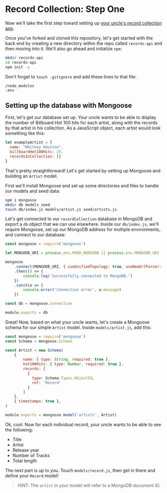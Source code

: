 # Record Collection: Step One

Now we'll take the first step toward setting up [your uncle's record collection app](README.md).

Once you've forked and cloned this repository, let's get started with the back end by creating a new directory within the repo called `records-api` and then moving into it. We'll also go ahead and initialize `npm`:

```bash
mkdir records-api
cd records-api
npm init -y
```

Don't forget to `touch .gitignore` and add these lines to that file:
```
/node_modules
.env
```

## Setting up the database with Mongoose

First, let's get our database set up. Your uncle wants to be able to display the number of Billboard Hot 100 hits for each artist, along with the records by that artist in his collection. As a JavaScript object, each artist would look something like this:

```javascript
let exampleArtist = {
  name: "Whitney Houston",
  billboardHot100Hits: 23,
  recordsInCollection: []
}
```

That's pretty straightforward! Let's get started by setting up Mongoose and building an `Artist` model.


First we'll install Mongoose and set up some directories and files to handle our models and seed data:
```bash
npm i mongoose
mkdir db models seed
touch db/index.js models/artist.js seed/artists.js
```

Let's get connected to our `recordCollection` database in MongoDB and export a `db` object that we can use elsewhere. Inside our `db/index.js`, we'll require Mongoose, set up our MongoDB address for multiple environments, and connect to our database:

```javascript
const mongoose = require('mongoose')

let MONGODB_URI = process.env.PROD_MONGODB || process.env.MONGODB_URI || 'mongodb://127.0.0.1:27017/recordCollection'

mongoose
    .connect(MONGODB_URI, { useUnifiedTopology: true, useNewUrlParser: true })
    .then(() => {
        console.log('Successfully connected to MongoDB.')
    })
    .catch(e => {
        console.error('Connection error', e.message)
    })

const db = mongoose.connection

module.exports = db
```

Great! Now, based on what your uncle wants, let's create a Mongoose schema for our simple `Artist` model. Inside `models/artist.js`, add this:

```javascript
const mongoose = require('mongoose')
const Schema = mongoose.Schema

const Artist = new Schema(
    {
        name: { type: String, required: true },
        hot100Hits: { type: Number, required: true },
        records: [
          {
            type: Schema.Types.ObjectId,
            ref: 'Record'
          }
        ]
    },
    { timestamps: true },
)

module.exports = mongoose.model('artists', Artist)
```

Ok, cool. Now for each individual record, your uncle wants to be able to see the following:
* Title
* Artist
* Release year
* Number of Tracks
* Total length

The next part is up to *you*. Touch `models/record.js`, then get in there and define your `Record` model!
> HINT: The `artist` in your model will refer to a MongoDB document ID.
